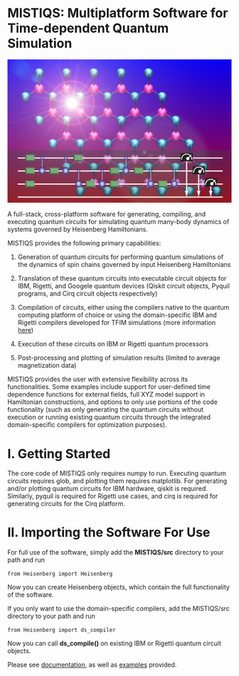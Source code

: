 # MISTIQS: Multiplatform Software for Time-dependent Quantum Simulation
![MISTIQS top](docs/MISTIQS_top.png)

A full-stack, cross-platform software for generating, compiling, and executing quantum circuits for simulating quantum many-body dynamics of systems governed by Heisenberg Hamiltonians.

MISTIQS provides the following primary capabilities:

1) Generation of quantum circuits for performing quantum simulations of the dynamics of spin chains governed by input Heisenberg Hamiltonians

2) Translation of these quantum circuits into executable circuit objects for IBM, Rigetti, and Googele quantum devices (Qiskit circuit objects, Pyquil programs, and Cirq circuit objects respectively)

3) Compilation of circuits, either using the compilers native to the quantum computing platform of choice or using the domain-specific IBM and Rigetti compilers developed for TFIM simulations (more information [here](https://arxiv.org/abs/2004.07418))

4) Execution of these circuits on IBM or Rigetti quantum processors

5) Post-processing and plotting of simulation results (limited to average magnetization data)

MISTIQS provides the user with extensive flexibility across its functionalities. Some examples include support for user-defined time dependence functions for external fields, full XYZ model support in Hamiltonian constructions, and options to only use portions of the code functionality (such as only generating the quantum circuits without execution or running existing quantum circuits through the integrated domain-specific compilers for optimization purposes).


# I. Getting Started
The core code of MISTIQS only requires numpy to run. Executing quantum circuits requires glob, and plotting them requires matplotlib. For generating and/or plotting quantum circuits for IBM hardware, qiskit is required. Similarly, pyquil is required for Rigetti use cases, and cirq is required for generating circuits for the Cirq platform.

# II. Importing the Software For Use

For full use of the software, simply add the **MISTIQS/src** directory to your path and run

    from Heisenberg import Heisenberg

Now you can create Heisenberg objects, which contain the full functionality of the software.

If you only want to use the domain-specific compilers, add the MISTIQS/src directory to your path and run

    from Heisenberg import ds_compiler

Now you can call **ds_compile()** on existing IBM or Rigetti quantum circuit objects.


Please see [documentation](https://github.com/USCCACS/MISTIQS/blob/master/docs/MISTIQS%20User's%20Guide.md), as well as [examples](https://github.com/USCCACS/MISTIQS/tree/master/examples) provided.
